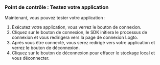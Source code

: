 ### Point de contrôle : Testez votre application

Maintenant, vous pouvez tester votre application :

1. Exécutez votre application, vous verrez le bouton de connexion.
2. Cliquez sur le bouton de connexion, le SDK initiera le processus de connexion et vous redirigera vers la page de connexion Logto.
3. Après vous être connecté, vous serez redirigé vers votre application et verrez le bouton de déconnexion.
4. Cliquez sur le bouton de déconnexion pour effacer le stockage local et vous déconnecter.
